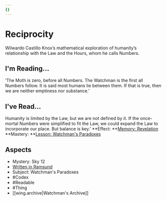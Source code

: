 ```yaml
---
{}
---
```

# Reciprocity
Wilwardo Castillo Knox’s mathematical exploration of humanity’s relationship with the Law and the Hours, whom he calls Numbers.
## I'm Reading...
‘The Moth is zero, before all Numbers. The Watchman is the first all Numbers follow. It is said most humans lie between them. If that is true, then we are neither emptiness nor substance.’
## I've Read...
Humanity is limited by the Law, but we are not defined by it. If the once-mortal Numbers were simplified to fit the Law, we could expand the Law to incorporate our place. But balance is key.’
**Effect: **[Memory: Revelation](https://uadaf.theevilroot.xyz/rowenarium/element/mem.revelation)
**Mastery: **[Lesson: Watchman's Paradoxes](https://uadaf.theevilroot.xyz/rowenarium/element/x.watchman'sparadoxes)
## Aspects
- Mystery: Sky 12
- [Written in Ramsund](https://uadaf.theevilroot.xyz/rowenarium/element/w.ramsund)
- Subject: Watchman's Paradoxes
- #Codex
- #Readable
- #Thing
- [[wing.archive|Watchman's Archive]]